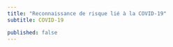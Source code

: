 ```yaml
---
title: "Reconnaissance de risque lié à la COVID-19"
subtitle: COVID-19

published: false
---
```


<script type="text/javascript" src="//campagnes.corsaire-chaparral.org/form/generate.js?id=100"></script>

